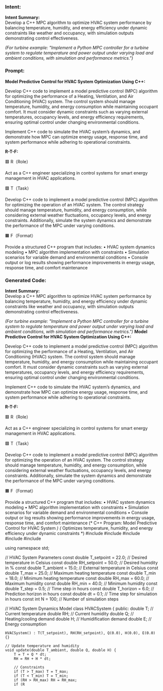 ### Intent:
**Intent Summary:**  
Develop a C++ MPC algorithm to optimize HVAC system performance by balancing temperature, humidity, and energy efficiency under dynamic constraints like weather and occupancy, with simulation outputs demonstrating control effectiveness.  

*(For turbine example: "Implement a Python MPC controller for a turbine system to regulate temperature and power output under varying load and ambient conditions, with simulation and performance metrics.")*

### Prompt:
**Model Predictive Control for HVAC System Optimization Using C++:**

Develop C++ code to implement a model predictive control (MPC) algorithm for optimizing the performance of a Heating, Ventilation, and Air Conditioning (HVAC) system. The control system should manage temperature, humidity, and energy consumption while maintaining occupant comfort. It must consider dynamic constraints such as varying external temperatures, occupancy levels, and energy efficiency requirements, ensuring optimal control under changing environmental conditions.

Implement C++ code to simulate the HVAC system’s dynamics, and demonstrate how MPC can optimize energy usage, response time, and system performance while adhering to operational constraints.

**R-T-F:**

🟥 R（Role）

Act as a C++ engineer specializing in control systems for smart energy management in HVAC applications.

🟩 T（Task）

Develop C++ code to implement a model predictive control (MPC) algorithm for optimizing the operation of an HVAC system. The control strategy should manage temperature, humidity, and energy consumption, while considering external weather fluctuations, occupancy levels, and energy constraints. Additionally, simulate the system dynamics and demonstrate the performance of the MPC under varying conditions.

🟧 F（Format）

Provide a structured C++ program that includes:
	•	HVAC system dynamics modeling
	•	MPC algorithm implementation with constraints
	•	Simulation scenarios for variable demand and environmental conditions
	•	Console output or log results showing performance improvements in energy usage, response time, and comfort maintenance

### Generated Code:
**Intent Summary:**  
Develop a C++ MPC algorithm to optimize HVAC system performance by balancing temperature, humidity, and energy efficiency under dynamic constraints like weather and occupancy, with simulation outputs demonstrating control effectiveness.  

*(For turbine example: "Implement a Python MPC controller for a turbine system to regulate temperature and power output under varying load and ambient conditions, with simulation and performance metrics.")*
**Model Predictive Control for HVAC System Optimization Using C++:**

Develop C++ code to implement a model predictive control (MPC) algorithm for optimizing the performance of a Heating, Ventilation, and Air Conditioning (HVAC) system. The control system should manage temperature, humidity, and energy consumption while maintaining occupant comfort. It must consider dynamic constraints such as varying external temperatures, occupancy levels, and energy efficiency requirements, ensuring optimal control under changing environmental conditions.

Implement C++ code to simulate the HVAC system’s dynamics, and demonstrate how MPC can optimize energy usage, response time, and system performance while adhering to operational constraints.

**R-T-F:**

🟥 R（Role）

Act as a C++ engineer specializing in control systems for smart energy management in HVAC applications.

🟩 T（Task）

Develop C++ code to implement a model predictive control (MPC) algorithm for optimizing the operation of an HVAC system. The control strategy should manage temperature, humidity, and energy consumption, while considering external weather fluctuations, occupancy levels, and energy constraints. Additionally, simulate the system dynamics and demonstrate the performance of the MPC under varying conditions.

🟧 F（Format）

Provide a structured C++ program that includes:
	•	HVAC system dynamics modeling
	•	MPC algorithm implementation with constraints
	•	Simulation scenarios for variable demand and environmental conditions
	•	Console output or log results showing performance improvements in energy usage, response time, and comfort maintenance
(* C++ Program: Model Predictive Control for HVAC System *)
(* Optimizes temperature, humidity, and energy efficiency under dynamic constraints *)
#include <iostream>
#include <vector>
#include <cmath>
#include <algorithm>
#include <random>

using namespace std;

// HVAC System Parameters
const double T_setpoint = 22.0; // Desired temperature in Celsius
const double RH_setpoint = 50.0; // Desired humidity in %
const double T_ambient = 15.0; // External temperature in Celsius
const double T_max = 25.0; // Maximum heating temperature
const double T_min = 18.0; // Minimum heating temperature
const double RH_max = 60.0; // Maximum humidity
const double RH_min = 40.0; // Minimum humidity
const double T_step = 0.5; // Time step in hours
const double T_horizon = 6.0; // Prediction horizon in hours
const double dt = 0.1; // Time step for simulation in hours
const int N = 100; // Number of simulation steps

// HVAC System Dynamics Model
class HVACSystem {
public:
    double T; // Current temperature
    double RH; // Current humidity
    double Q; // Heating/cooling demand
    double H; // Humidification demand
    double E; // Energy consumption

    HVACSystem() : T(T_setpoint), RH(RH_setpoint), Q(0.0), H(0.0), E(0.0) {}

    // Update temperature and humidity
    void update(double T_ambient, double Q, double H) {
        T = T + Q * dt;
        RH = RH + H * dt;

        // Constraints
        if (T > T_max) T = T_max;
        if (T < T_min) T = T_min;
        if (RH > RH_max) RH = RH_max;
        if (R
